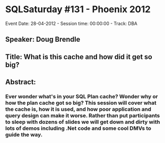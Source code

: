# SQLSaturday #131 - Phoenix 2012
Event Date: 28-04-2012 - Session time: 00:00:00 - Track: DBA
## Speaker: Doug Brendle
## Title: What is this cache and how did it get so big?
## Abstract:
### Ever wonder what's in your SQL Plan cache? Wonder why or how the plan cache got so big? This session will cover what the cache is, how it is used, and how poor application and query design can make it worse. Rather than put participants to sleep with dozens of slides we will get down and dirty with lots of demos including .Net code and some cool DMVs to guide the way.
